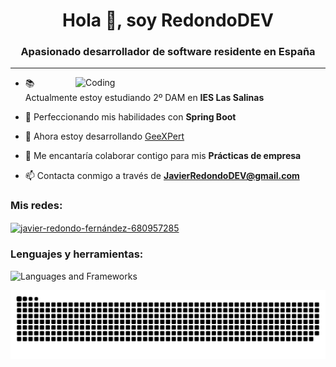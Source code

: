 <h1 align="center">Hola 👋, soy RedondoDEV</h1>
<h3 align="center">Apasionado desarrollador de software residente en España</h3>
<hr>
<img align="right" alt="Coding" width="400" src="https://github.com/user-attachments/assets/cbf598e5-5d80-44f2-a3f3-a743d5fdb873">

- 📚 Actualmente estoy estudiando 2º DAM en **IES Las Salinas**

- 🌱 Perfeccionando mis habilidades con **Spring Boot**

- 👯 Ahora estoy desarrollando <a href="https://github.com/RedondoDev/GeeXPert">GeeXPert</a>

- 🤝 Me encantaría colaborar contigo para mis **Prácticas de empresa**

- 📫 Contacta conmigo a través de **JavierRedondoDEV@gmail.com**

<h3 align="left">Mis redes:</h3>
<p align="left">
<a href="https://linkedin.com/in/javier-redondo-fernández-680957285" target="blank"><img align="center" src="https://raw.githubusercontent.com/rahuldkjain/github-profile-readme-generator/master/src/images/icons/Social/linked-in-alt.svg" alt="javier-redondo-fernández-680957285" height="30" width="40" /></a>
</p>

<h3 align="left">Lenguajes y herramientas:</h3>
<p align="left">
<img src="https://go-skill-icons.vercel.app/api/icons?i=java,spring,python,flask,angular,ts,html,css,mysql,sqlite,oracle,kotlin,jetpackcompose" alt="Languages and Frameworks"/>
</p>

<picture>
  <source media="(prefers-color-scheme: dark)" srcset="https://raw.githubusercontent.com/RedondoDev/RedondoDev/output/github-snake-dark.svg" />
  <source media="(prefers-color-scheme: light)" srcset="https://raw.githubusercontent.com/RedondoDev/RedondoDev/output/github-snake.svg" />
  <img alt="github-snake" src="https://raw.githubusercontent.com/RedondoDev/RedondoDev/output/github-snake.svg" />
</picture>
